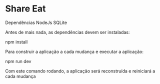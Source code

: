 # Share Eat

Dependências NodeJs SQLite

Antes de mais nada, as dependências devem ser instaladas:

npm install

Para construir a aplicação a cada mudança e executar a aplicação:

npm run dev

Com este comando rodando, a aplicação será reconstruída e reiniciará a cada mudança
